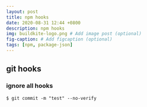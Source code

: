 ```yaml
---
layout: post
title: npm hooks
date: 2020-08-31 12:44 +0800
description: npm hooks
img: buildkite-logo.png # Add image post (optional)
fig-caption: # Add figcaption (optional)
tags: [npm, package-json]
---
```


## git hooks

### ignore all hooks

```shell
$ git commit -m "test" --no-verify
```



